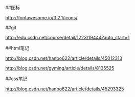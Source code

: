 
##图标

http://fontawesome.io/3.2.1/icons/

##git

http://edu.csdn.net/course/detail/1223/19444?auto_start=1

##html笔记

http://blog.csdn.net/hanbo622/article/details/45012313

http://blog.csdn.net/gyming/article/details/8135525

##css笔记

http://blog.csdn.net/hanbo622/article/details/45293325
